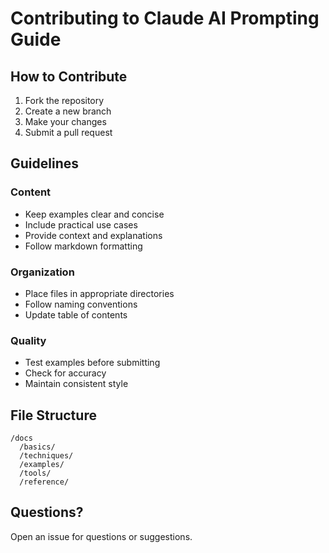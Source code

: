 # Contributing to Claude AI Prompting Guide

## How to Contribute

1. Fork the repository
2. Create a new branch
3. Make your changes
4. Submit a pull request

## Guidelines

### Content
- Keep examples clear and concise
- Include practical use cases
- Provide context and explanations
- Follow markdown formatting

### Organization
- Place files in appropriate directories
- Follow naming conventions
- Update table of contents

### Quality
- Test examples before submitting
- Check for accuracy
- Maintain consistent style

## File Structure

```
/docs
  /basics/
  /techniques/
  /examples/
  /tools/
  /reference/
```

## Questions?

Open an issue for questions or suggestions.